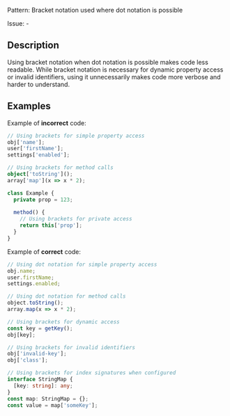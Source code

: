 Pattern: Bracket notation used where dot notation is possible

Issue: -

## Description

Using bracket notation when dot notation is possible makes code less readable. While bracket notation is necessary for dynamic property access or invalid identifiers, using it unnecessarily makes code more verbose and harder to understand.

## Examples

Example of **incorrect** code:
```ts
// Using brackets for simple property access
obj['name'];
user['firstName'];
settings['enabled'];

// Using brackets for method calls
object['toString']();
array['map'](x => x * 2);

class Example {
  private prop = 123;
  
  method() {
    // Using brackets for private access
    return this['prop'];
  }
}
```

Example of **correct** code:
```ts
// Using dot notation for simple property access
obj.name;
user.firstName;
settings.enabled;

// Using dot notation for method calls
object.toString();
array.map(x => x * 2);

// Using brackets for dynamic access
const key = getKey();
obj[key];

// Using brackets for invalid identifiers
obj['invalid-key'];
obj['class'];

// Using brackets for index signatures when configured
interface StringMap {
  [key: string]: any;
}
const map: StringMap = {};
const value = map['someKey'];
```